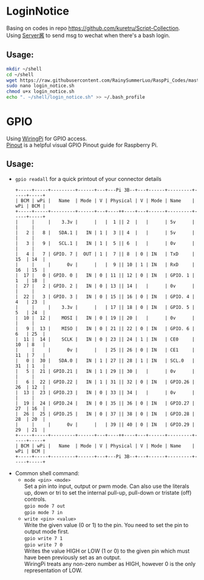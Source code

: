 # LoginNotice
Basing on codes in repo https://github.com/kuretru/Script-Collection. <br/>
Using [Server酱](http://sc.ftqq.com/3.version) to send msg to wechat when there's a bash login. 
## Usage:
```bash
mkdir ~/shell
cd ~/shell
wget https://raw.githubusercontent.com/RainySummerLuo/RaspPi_Codes/master/login_notice.sh
sudo nano login_notice.sh
chmod u+x login_notice.sh
echo ". ~/shell/login_notice.sh" >> ~/.bash_profile
```

# GPIO
Using [WiringPi](http://wiringpi.com/) for GPIO access. <br/>
[Pinout](https://pinout.xyz/pinout/wiringpi) is a helpful visual GPIO Pinout guide for Raspberry Pi. 
## Usage: 
 - ```gpio readall``` for a quick printout of your connector details
   ```
   +-----+-----+---------+------+---+---Pi 3B--+---+------+---------+-----+-----+
   | BCM | wPi |   Name  | Mode | V | Physical | V | Mode | Name    | wPi | BCM |
   +-----+-----+---------+------+---+----++----+---+------+---------+-----+-----+
   |     |     |    3.3v |      |   |  1 || 2  |   |      | 5v      |     |     |
   |   2 |   8 |   SDA.1 |   IN | 1 |  3 || 4  |   |      | 5v      |     |     |
   |   3 |   9 |   SCL.1 |   IN | 1 |  5 || 6  |   |      | 0v      |     |     |
   |   4 |   7 | GPIO. 7 |  OUT | 1 |  7 || 8  | 0 | IN   | TxD     | 15  | 14  |
   |     |     |      0v |      |   |  9 || 10 | 1 | IN   | RxD     | 16  | 15  |
   |  17 |   0 | GPIO. 0 |   IN | 0 | 11 || 12 | 0 | IN   | GPIO. 1 | 1   | 18  |
   |  27 |   2 | GPIO. 2 |   IN | 0 | 13 || 14 |   |      | 0v      |     |     |
   |  22 |   3 | GPIO. 3 |   IN | 0 | 15 || 16 | 0 | IN   | GPIO. 4 | 4   | 23  |
   |     |     |    3.3v |      |   | 17 || 18 | 0 | IN   | GPIO. 5 | 5   | 24  |
   |  10 |  12 |    MOSI |   IN | 0 | 19 || 20 |   |      | 0v      |     |     |
   |   9 |  13 |    MISO |   IN | 0 | 21 || 22 | 0 | IN   | GPIO. 6 | 6   | 25  |
   |  11 |  14 |    SCLK |   IN | 0 | 23 || 24 | 1 | IN   | CE0     | 10  | 8   |
   |     |     |      0v |      |   | 25 || 26 | 0 | IN   | CE1     | 11  | 7   |
   |   0 |  30 |   SDA.0 |   IN | 1 | 27 || 28 | 1 | IN   | SCL.0   | 31  | 1   |
   |   5 |  21 | GPIO.21 |   IN | 1 | 29 || 30 |   |      | 0v      |     |     |
   |   6 |  22 | GPIO.22 |   IN | 1 | 31 || 32 | 0 | IN   | GPIO.26 | 26  | 12  |
   |  13 |  23 | GPIO.23 |   IN | 0 | 33 || 34 |   |      | 0v      |     |     |
   |  19 |  24 | GPIO.24 |   IN | 0 | 35 || 36 | 0 | IN   | GPIO.27 | 27  | 16  |
   |  26 |  25 | GPIO.25 |   IN | 0 | 37 || 38 | 0 | IN   | GPIO.28 | 28  | 20  |
   |     |     |      0v |      |   | 39 || 40 | 0 | IN   | GPIO.29 | 29  | 21  |
   +-----+-----+---------+------+---+----++----+---+------+---------+-----+-----+
   | BCM | wPi |   Name  | Mode | V | Physical | V | Mode | Name    | wPi | BCM |
   +-----+-----+---------+------+---+---Pi 3B--+---+------+---------+-----+-----+

   ```
 - Common shell command: 
   - ```mode <pin> <mode>``` <br/>
     Set a pin into input, output or pwm mode. Can also use the literals up, down or tri to set the internal pull-up, pull-down  or  tristate (off) controls. <br/>
     ```gpio mode 7 out``` <br/>
     ```gpio mode 7 in```
   - ```write <pin> <value>``` <br/>
     Write the given value (0 or 1) to the pin. You need to set the pin to output mode first. <br/>
     ```gpio write 7 1``` <br/>
     ```gpio write 7 0``` <br/>
     Writes the value HIGH or LOW (1 or 0) to the given pin which must have been previously set as an output. <br/>
     WiringPi treats any non-zero number as HIGH, however 0 is the only representation of LOW.
